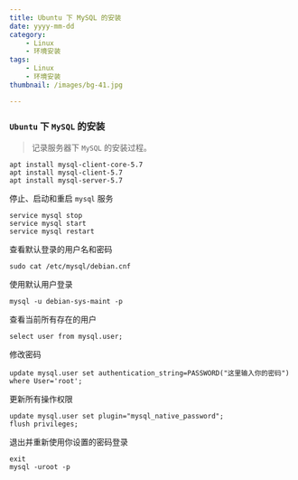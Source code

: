 ```yaml
---
title: Ubuntu 下 MySQL 的安装
date: yyyy-mm-dd
category: 
    - Linux
    - 环境安装
tags:
    - Linux
    - 环境安装
thumbnail: /images/bg-41.jpg

---
```


### `Ubuntu` 下 `MySQL` 的安装

> 记录服务器下 `MySQL` 的安装过程。

<!-- more -->

```shell
apt install mysql-client-core-5.7
apt install mysql-client-5.7
apt install mysql-server-5.7
```

停止、启动和重启 `mysql` 服务

```shell
service mysql stop
service mysql start
service mysql restart
```

查看默认登录的用户名和密码

```shell
sudo cat /etc/mysql/debian.cnf
```

使用默认用户登录

```shell
mysql -u debian-sys-maint -p
```

查看当前所有存在的用户

```shell
select user from mysql.user;
```

修改密码

```shell
update mysql.user set authentication_string=PASSWORD("这里输入你的密码") where User='root';
```

更新所有操作权限

```shell
update mysql.user set plugin="mysql_native_password";
flush privileges;
```

退出并重新使用你设置的密码登录

```shell
exit
mysql -uroot -p
```
